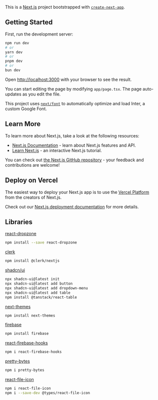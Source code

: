 This is a [Next.js](https://nextjs.org/) project bootstrapped with [`create-next-app`](https://github.com/vercel/next.js/tree/canary/packages/create-next-app).

## Getting Started

First, run the development server:

```bash
npm run dev
# or
yarn dev
# or
pnpm dev
# or
bun dev
```

Open [http://localhost:3000](http://localhost:3000) with your browser to see the result.

You can start editing the page by modifying `app/page.tsx`. The page auto-updates as you edit the file.

This project uses [`next/font`](https://nextjs.org/docs/basic-features/font-optimization) to automatically optimize and load Inter, a custom Google Font.

## Learn More

To learn more about Next.js, take a look at the following resources:

- [Next.js Documentation](https://nextjs.org/docs) - learn about Next.js features and API.
- [Learn Next.js](https://nextjs.org/learn) - an interactive Next.js tutorial.

You can check out [the Next.js GitHub repository](https://github.com/vercel/next.js/) - your feedback and contributions are welcome!

## Deploy on Vercel

The easiest way to deploy your Next.js app is to use the [Vercel Platform](https://vercel.com/new?utm_medium=default-template&filter=next.js&utm_source=create-next-app&utm_campaign=create-next-app-readme) from the creators of Next.js.

Check out our [Next.js deployment documentation](https://nextjs.org/docs/deployment) for more details.

## Libraries
[react-dropzone](https://react-dropzone.js.org/)
```bash
npm install --save react-dropzone
```
[clerk](https://clerk.com/)
```bash
npm install @clerk/nextjs
```
[shadcn/ui](https://ui.shadcn.com/)
```bash
npx shadcn-ui@latest init
npx shadcn-ui@latest add button
npx shadcn-ui@latest add dropdown-menu
npx shadcn-ui@latest add table
npm install @tanstack/react-table
```
[next-themes](https://www.npmjs.com/package/next-themes)
```bash
npm install next-themes
```
[firebase](https://firebase.google.com/)
```bash
npm install firebase
```
[react-firebase-hooks](https://www.npmjs.com/package/react-firebase-hooks)
```bash
npm i react-firebase-hooks
```
[pretty-bytes](https://www.npmjs.com/package/pretty-bytes)
```bash
npm i pretty-bytes
```
[react-file-icon](https://www.npmjs.com/package/react-file-icon)
```bash
npm i react-file-icon
npm i --save-dev @types/react-file-icon
```

